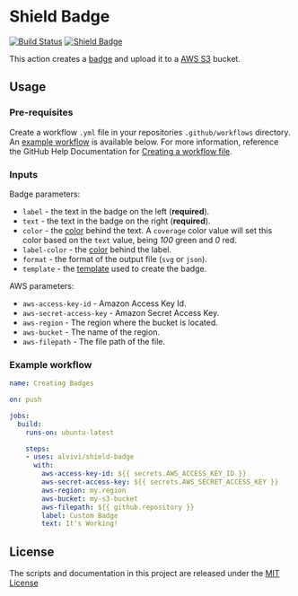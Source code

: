 # Shield Badge

[![Build Status](https://github.com/alvivi/shield-badge/workflows/build-test/badge.svg)](https://github.com/alvivi/shield-badge/actions)
[![Shield Badge](https://alvivi-badges.s3-us-west-2.amazonaws.com/alvivi/shield-badge.svg)](https://github.com/alvivi/shield-badge/actions)

This action creates a [badge](https://shields.io/)  and upload it to a
[AWS S3](https://aws.amazon.com/s3/) bucket.

## Usage

### Pre-requisites

Create a workflow `.yml` file in your repositories `.github/workflows`
directory. An [example workflow](#example-workflow) is available below. For more
information, reference the GitHub Help Documentation for
[Creating a workflow file](https://help.github.com/en/articles/configuring-a-workflow#creating-a-workflow-file).

### Inputs

Badge parameters:

* `label` - the text in the badge on the left (**required**).
* `text` - the text in the badge on the right (**required**).
* `color` - the [color](https://github.com/badges/shields/tree/master/gh-badges#colors)
   behind the text. A `coverage` color value will set this color based on the
   `text` value, being *100* green and *0* red.
* `label-color` - the [color](https://github.com/badges/shields/tree/master/gh-badges#colors) behind the label.
* `format` - the format of the output file (`svg` or `json`).
* `template` - the [template](https://github.com/badges/shields/tree/master/gh-badges/templates) used to create the badge.

AWS parameters:

* `aws-access-key-id` - Amazon Access Key Id.
* `aws-secret-access-key` - Amazon Secret Access Key.
* `aws-region` - The region where the bucket is located.
* `aws-bucket` - The name of the region.
* `aws-filepath` - The file path of the file.

### Example workflow

```yaml
name: Creating Badges

on: push

jobs:
  build:
    runs-on: ubuntu-latest

    steps:
    - uses: alvivi/shield-badge
      with:
        aws-access-key-id: ${{ secrets.AWS_ACCESS_KEY_ID }}
        aws-secret-access-key: ${{ secrets.AWS_SECRET_ACCESS_KEY }}
        aws-region: my.region
        aws-bucket: my-s3-bucket
        aws-filepath: ${{ github.repository }}
        label: Custom Badge
        text: It's Working!
```

## License
The scripts and documentation in this project are released under the [MIT License](LICENSE)
